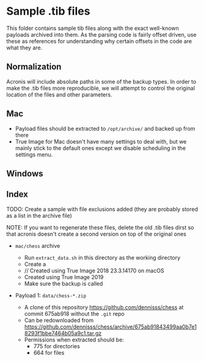 Sample .tib files
=================

This folder contains sample tib files along with the exact well-known payloads archived into them. As the parsing code is fairly offset driven, use these as references for understanding why certain offsets in the code are what they are.

Normalization
-------------

Acronis will include absolute paths in some of the backup types. In order to make the .tib files more reproducible, we will attempt to control the original location of the files and other parameters.


Mac
---

- Payload files should be extracted to `/opt/archive/` and backed up from there
- True Image for Mac doesn't have many settings to deal with, but we mainly stick to the default ones except we disable scheduling in the settings menu.


Windows
-------


Index
-----

TODO: Create a sample with file exclusions added (they are probably stored as a list in the archive file)

NOTE: If you want to regenerate these files, delete the old .tib files dirst so that acronis doesn't create a second version on top of the original ones

- `mac/chess` archive
	- Run `extract_data.sh` in this directory as the working directory
	- Create a 
	-  // Created using True Image 2018 23.3.14170 on macOS
	- Created using True Image 2019 
	- Make sure the backup is called 

- Payload 1: `data/chess-*.zip`
	- A clone of this repository https://github.com/dennisss/chess at commit 675ab918 without the `.git` repo
	- Can be redownloaded from https://github.com/dennisss/chess/archive/675ab91843499aa0b7e18293f1bbe7464b05a9c1.tar.gz
	- Permissions when extracted should be:
		- 775 for directories
		- 664 for files



